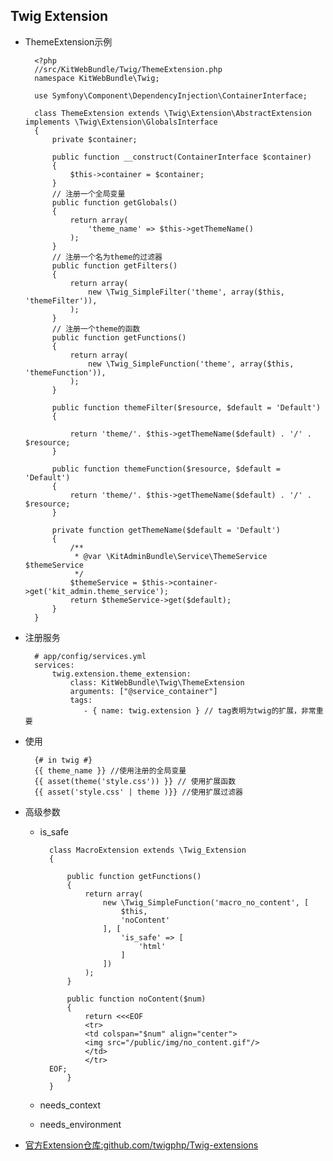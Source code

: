 ## Twig Extension
- ThemeExtension示例

		<?php
		//src/KitWebBundle/Twig/ThemeExtension.php
		namespace KitWebBundle\Twig;
		
		use Symfony\Component\DependencyInjection\ContainerInterface;
		
		class ThemeExtension extends \Twig\Extension\AbstractExtension implements \Twig\Extension\GlobalsInterface
		{
		    private $container;
		    
		    public function __construct(ContainerInterface $container)
		    {
		        $this->container = $container;
		    }
		    // 注册一个全局变量
		    public function getGlobals()
		    {
		        return array(
		            'theme_name' => $this->getThemeName()
		        );
		    }
			// 注册一个名为theme的过滤器
		    public function getFilters()
		    {
		        return array(
		            new \Twig_SimpleFilter('theme', array($this, 'themeFilter')),
		        );
		    }
		    // 注册一个theme的函数
		    public function getFunctions()
		    {
		        return array(
		            new \Twig_SimpleFunction('theme', array($this, 'themeFunction')),
		        );
		    }
		    
		    public function themeFilter($resource, $default = 'Default')
		    {
		        
		        return 'theme/'. $this->getThemeName($default) . '/' . $resource;
		    }
		    
		    public function themeFunction($resource, $default = 'Default')
		    {
		        return 'theme/'. $this->getThemeName($default) . '/' . $resource;
		    }
		    
		    private function getThemeName($default = 'Default')
		    {
		        /**
		         * @var \KitAdminBundle\Service\ThemeService $themeService
		         */
		        $themeService = $this->container->get('kit_admin.theme_service');
		        return $themeService->get($default);
		    }
		}
- 注册服务

		# app/config/services.yml
		services:
			twig.extension.theme_extension:
        		class: KitWebBundle\Twig\ThemeExtension
        		arguments: ["@service_container"]
        		tags:
         		   - { name: twig.extension } // tag表明为twig的扩展，非常重要
         		 
- 使用
		
		{# in twig #}
		{{ theme_name }} //使用注册的全局变量
		{{ asset(theme('style.css')) }} // 使用扩展函数
		{{ asset('style.css' | theme )}} //使用扩展过滤器
- 高级参数
	- is_safe
	
            class MacroExtension extends \Twig_Extension
            {

                public function getFunctions()
                {
                    return array(
                        new \Twig_SimpleFunction('macro_no_content', [
                            $this,
                            'noContent'
                        ], [
                            'is_safe' => [
                                'html'
                            ]
                        ])
                    );
                }

                public function noContent($num)
                {
                    return <<<EOF
                    <tr>
                    <td colspan="$num" align="center">
                    <img src="/public/img/no_content.gif"/>
                    </td>
                    </tr>
            EOF;
                }
            }
	- needs_context
	- needs_environment
- [官方Extension仓库:github.com/twigphp/Twig-extensions](https://github.com/twigphp/Twig-extensions)